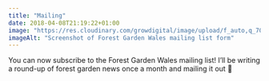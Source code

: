 ```yaml
---
title: "Mailing"
date: 2018-04-08T21:19:22+01:00
image: "https://res.cloudinary.com/growdigital/image/upload/f_auto,q_70,w_736/v1544109034/mailing-list-26454136537.png"
imageAlt: "Screenshot of Forest Garden Wales mailing list form"
---
```


You can now subscribe to the Forest Garden Wales mailing list! I’ll be writing a round-up of forest garden news once a month and mailing it out 🙂
